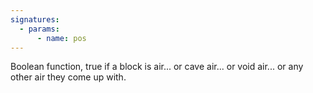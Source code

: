 ```yaml
---
signatures:
  - params:
      - name: pos
---
```


Boolean function, true if a block is air... or cave air... or void air... or any
other air they come up with.
